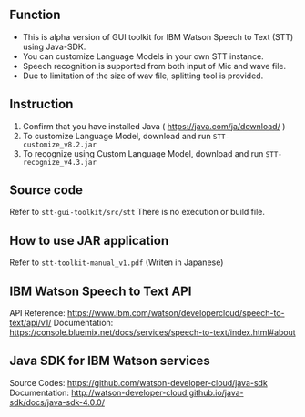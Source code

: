 ## Function
* This is alpha version of GUI toolkit for IBM Watson Speech to Text (STT) using Java-SDK.
* You can customize Language Models in your own STT instance.
* Speech recognition is supported from both input of Mic and wave file.
* Due to limitation of the size of wav file, splitting tool is provided.

## Instruction
1. Confirm that you have installed Java ( https://java.com/ja/download/ ) 
2. To customize Language Model, download and run `STT-customize_v8.2.jar`
3. To recognize using Custom Language Model, download and run `STT-recognize_v4.3.jar`  

## Source code  
Refer to `stt-gui-toolkit/src/stt`
There is no execution or build file.

## How to use JAR application
Refer to `stt-toolkit-manual_v1.pdf` (Writen in Japanese)

## IBM Watson Speech to Text API
API Reference: https://www.ibm.com/watson/developercloud/speech-to-text/api/v1/
Documentation: https://console.bluemix.net/docs/services/speech-to-text/index.html#about

## Java SDK for IBM Watson services
Source Codes: https://github.com/watson-developer-cloud/java-sdk
Documentation: http://watson-developer-cloud.github.io/java-sdk/docs/java-sdk-4.0.0/
